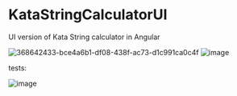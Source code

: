 # KataStringCalculatorUI
UI version of Kata String calculator in Angular

![368642433-bce4a6b1-df08-438f-ac73-d1c991ca0c4f](https://github.com/user-attachments/assets/efcf66f4-5560-4acc-a1c7-98ccc4614d72)
![image](https://github.com/user-attachments/assets/a5fa78d5-f792-49eb-9608-84d98711cd9d)


tests:

![image](https://github.com/user-attachments/assets/6342619c-a58a-419f-b40f-ec8118b87823)



